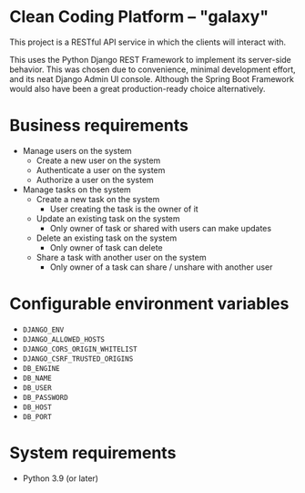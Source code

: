 # Clean Coding Platform – "galaxy"

This project is a RESTful API service in which the clients will interact with. 

This uses the Python Django REST Framework to implement its server-side behavior. This was chosen due to 
convenience, minimal development effort, and its neat Django Admin UI console. Although the Spring Boot 
Framework would also have been a great production-ready choice alternatively.

# Business requirements
- Manage users on the system
  - Create a new user on the system
  - Authenticate a user on the system
  - Authorize a user on the system
- Manage tasks on the system
  - Create a new task on the system
    - User creating the task is the owner of it
  - Update an existing task on the system
    - Only owner of task or shared with users can make updates
  - Delete an existing task on the system
    - Only owner of task can delete
  - Share a task with another user on the system
    - Only owner of a task can share / unshare with another user

# Configurable environment variables
- `DJANGO_ENV`
- `DJANGO_ALLOWED_HOSTS`
- `DJANGO_CORS_ORIGIN_WHITELIST`
- `DJANGO_CSRF_TRUSTED_ORIGINS`
- `DB_ENGINE`
- `DB_NAME`
- `DB_USER`
- `DB_PASSWORD`
- `DB_HOST`
- `DB_PORT`

# System requirements
- Python 3.9 (or later)
